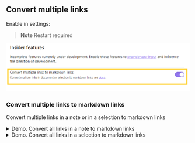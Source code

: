 ## Convert multiple links

Enable in settings:

> **Note**
> Restart required

![Convert multiple links settings](/docs/img/convert-all-links-settings.png)

### Convert multiple links to markdown links
Convert multiple links in a note or in a selection to markdown links

<details>
<summary>Demo. Convert all links in a note to markdown links </summary>

![remove link](/docs/img/convert-all-to-mdlinks.gif)

</details>

<details>
<summary>Demo. Convert all links in a selection to markdown links </summary>

![remove link](/docs/img/convert-all-in-selection-to-mdlinks.gif)

</details>